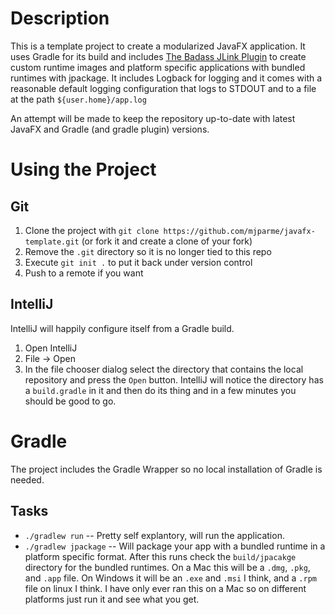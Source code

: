 # Description

This is a template project to create a modularized JavaFX application. It uses Gradle for its build and includes
[The Badass JLink Plugin](https://badass-jlink-plugin.beryx.org/releases/latest/) to create custom runtime images 
and platform specific applications with bundled runtimes with jpackage. It includes Logback for logging and it comes 
with a reasonable default logging configuration that logs to STDOUT and to a file at the path `${user.home}/app.log` 

An attempt will be made to keep the repository up-to-date with latest JavaFX and Gradle (and gradle plugin) versions.

# Using the Project

## Git

1. Clone the project with `git clone https://github.com/mjparme/javafx-template.git` (or fork it and create a clone of your fork)
1. Remove the `.git` directory so it is no longer tied to this repo
1. Execute `git init .` to put it back under version control
1. Push to a remote if you want 

## IntelliJ

IntelliJ will happily configure itself from a Gradle build. 

1. Open IntelliJ
1. File -> Open
1. In the file chooser dialog select the directory that contains the local repository and press the `Open` button. 
IntelliJ will notice the directory has a `build.gradle` in it and then do its thing and in a few minutes you should be good to go.


# Gradle

The project includes the Gradle Wrapper so no local installation of Gradle is needed. 

## Tasks

* `./gradlew run` -- Pretty self explantory, will run the application. 
* `./gradlew jpackage` -- Will package your app with a bundled runtime in a platform specific format. After this runs check the `build/jpacakge` directory for the bundled runtimes. On a Mac this will be a `.dmg`, `.pkg`, and `.app` file. On Windows it will be an `.exe` and `.msi` I think, and a `.rpm` file on linux I think. I have only ever ran this on a Mac so on different platforms just run it and see what you get.  
